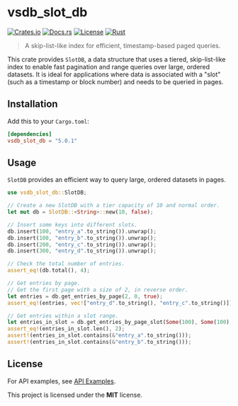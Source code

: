 # vsdb_slot_db

[![Crates.io](https://img.shields.io/crates/v/vsdb_slot_db.svg)](https://crates.io/crates/vsdb_slot_db)
[![Docs.rs](https://docs.rs/vsdb_slot_db/badge.svg)](https://docs.rs/vsdb_slot_db)
[![License](https://img.shields.io/badge/license-MIT-blue.svg)](../../LICENSE)
[![Rust](https://github.com/rust-util-collections/vsdb/actions/workflows/rust.yml/badge.svg)](https://github.com/rust-util-collections/vsdb/actions/workflows/rust.yml)

> A skip-list-like index for efficient, timestamp-based paged queries.

This crate provides `SlotDB`, a data structure that uses a tiered, skip-list-like index to enable fast pagination and range queries over large, ordered datasets. It is ideal for applications where data is associated with a "slot" (such as a timestamp or block number) and needs to be queried in pages.

## Installation

Add this to your `Cargo.toml`:

```toml
[dependencies]
vsdb_slot_db = "5.0.1"
```

## Usage

`SlotDB` provides an efficient way to query large, ordered datasets in pages.

```rust
use vsdb_slot_db::SlotDB;

// Create a new SlotDB with a tier capacity of 10 and normal order.
let mut db = SlotDB::<String>::new(10, false);

// Insert some keys into different slots.
db.insert(100, "entry_a".to_string()).unwrap();
db.insert(100, "entry_b".to_string()).unwrap();
db.insert(200, "entry_c".to_string()).unwrap();
db.insert(300, "entry_d".to_string()).unwrap();

// Check the total number of entries.
assert_eq!(db.total(), 4);

// Get entries by page.
// Get the first page with a size of 2, in reverse order.
let entries = db.get_entries_by_page(2, 0, true);
assert_eq!(entries, vec!["entry_d".to_string(), "entry_c".to_string()]);

// Get entries within a slot range.
let entries_in_slot = db.get_entries_by_page_slot(Some(100), Some(100), 10, 0, false);
assert_eq!(entries_in_slot.len(), 2);
assert!(entries_in_slot.contains(&"entry_a".to_string()));
assert!(entries_in_slot.contains(&"entry_b".to_string()));
```

## License

For API examples, see [API Examples](docs/api.md).

This project is licensed under the **MIT** license.
